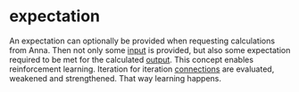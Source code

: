# expectation
An expectation can optionally be provided when requesting calculations from
Anna. Then not only some [input](input.md) is provided, but also some
expectation required to be met for the calculated [output](output.md). This
concept enables reinforcement learning. Iteration for iteration
[connections](connection.md) are evaluated, weakened and strengthened. That way
learning happens.
